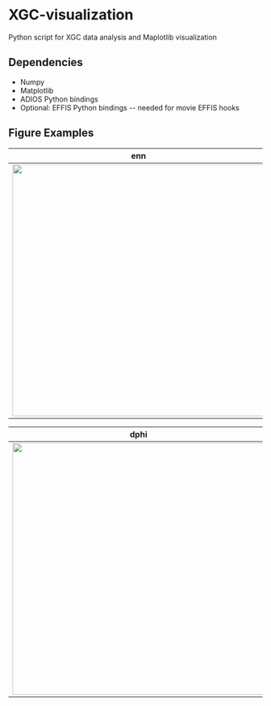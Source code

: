 # XGC-visualization

Python script for XGC data analysis and Maplotlib visualization

## Dependencies

- Numpy
- Matplotlib
- ADIOS Python bindings
- Optional: EFFIS Python bindings -- needed for movie EFFIS hooks

<!--

## Usage

```
usage: xgc-visualization.py [-h] [-c COLOR] [-f OPTSFILE] datadir

positional arguments:
  datadir               Path to the XGC data directory

optional arguments:
  -h, --help            show this help message and exit
  -f OPTSFILE, --optsfile OPTSFILE
                        Plot options file (YAML)
```

Parameter defaults for `--optsfile`:

```yaml
subsample-factor-3D: 1    # Only plot every nth output that used 3D data
last-step: Null           # Only needed if not staging, and 'input' file not found

turbulence intensity:     # Makes the enn and enp plots
  use: true               # Turn on/off
  psirange: [0.17, 0.4]   # psi limits for calculation
  nmodes: 9               # Number of nodes in plot
  fontsize: medium        # Plot font size, for everything but the legend
  movie: false            # Triggers EFFIS to make movie after run. (This script itself doesn't make the movie.)
  legend:
    ncol: 2               # Number of colums in legend
    loc: best             # Matplotlib location parameter for legend
    fontsize: medium      # Legend fontsize

dphi:                     # Plot dpot on one poloidal plane
  use: true               # Turn on/off
  plane: 0                # Which plane to plot
  cmap: jet               # Color map
  levels: 50              # Number of color levels
  percentile: Null        # Percentile cap (using absolute value) included in color range. (Null <=> 100, i.e. min/max)
  fontsize: medium        # Plot font size
  movie: false            # Triggers EFFIS to make movie after run. (This script itself doesn't make the movie.)

dA:                       # Plot Apars on one poloidal plane
  use: true               # Turn on/off
  plane: 0                # Which plane to plot
  cmap: jet               # Color map
  levels: 50              # Number of color levels
  percentile: Null        # Percentile cap (using absolute value) included in color range. (Null <=> 100, i.e. min/max)
  fontsize: medium        # Plot font size
  movie: false            # Triggers EFFIS to make movie after run. (This script itself doesn't make the movie.)
```
-->

## Figure Examples

| enn | enp |
| --- | --- |
| <img src="https://user-images.githubusercontent.com/3419552/118796091-43975480-b869-11eb-8ac5-f1941dc2c8d6.png" width="500"> | <img src="https://user-images.githubusercontent.com/3419552/118796106-472adb80-b869-11eb-897f-ab13b1889573.png" width="500"> |

| dphi | dA |
| ---- | -- |
| <img src="https://user-images.githubusercontent.com/3419552/118795722-e3a0ae00-b868-11eb-942f-7fb5d84a3b57.png" width="500"> | <img src="https://user-images.githubusercontent.com/3419552/118795905-12b71f80-b869-11eb-9fb0-2ae107edde91.png" width="500"> |

